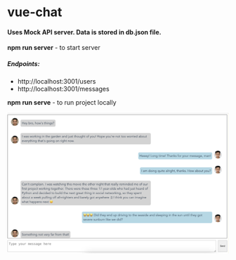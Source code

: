 # vue-chat

#### Uses Mock API server. Data is stored in db.json file.

**npm run server** - to start server
 
##### Endpoints:
- http://localhost:3001/users
- http://localhost:3001/messages

**npm run serve** - to run project locally

<img width="952" src="https://github.com/JustynaWiniarska/vue-chat/blob/main/src/assets/screenshotImg.png" />

